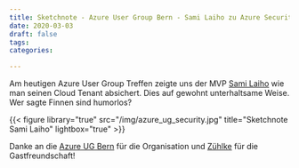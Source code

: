 ```yaml
---
title: Sketchnote - Azure User Group Bern - Sami Laiho zu Azure Security
date: 2020-03-03
draft: false
tags: 
categories:

---
```


Am heutigen Azure User Group Treffen zeigte uns der MVP [Sami Laiho](https://twitter.com/samilaiho) wie man seinen Cloud Tenant absichert. Dies auf gewohnt unterhaltsame Weise. Wer sagte Finnen sind humorlos?

{{< figure library="true" src="/img/azure_ug_security.jpg" title="Sketchnote Sami Laiho" lightbox="true" >}}

Danke an die [Azure UG Bern](https://twitter.com/AzureBern) für die Organisation und [Zühlke](https://twitter.com/zuehlke_group) für die Gastfreundschaft!